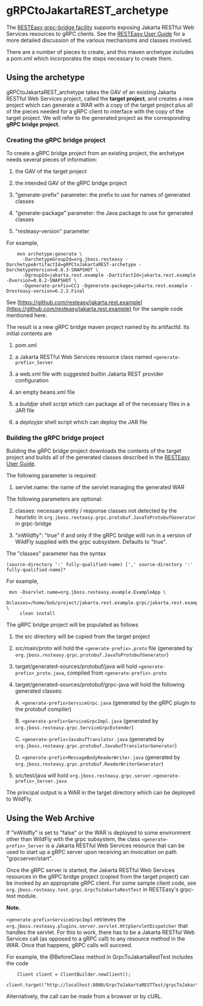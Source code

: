 # gRPCtoJakartaREST_archetype

The [RESTEasy grpc-bridge facility](https://github.com/resteasy/resteasy)
supports exposing Jakarta RESTful Web Services resources to gRPC clients. See the 
[RESTEasy User Guide](https://resteasy.dev/docs/) for a more detailed
discussion of the various mechanisms and classes involved.

There are a number of pieces to create, and this maven archetype includes a pom.xml which 
incorporates the steps necessary to create them.

## Using the archetype

gRPCtoJakartaREST_archetype takes the GAV of an existing Jakarta RESTful Web Services project, called the **target project**,
and creates a new project which can generate a WAR with a copy of the target project plus all of the pieces
needed for a gRPC client to interface with the copy of the target project. We will refer to the generated project as the corresponding **gRPC bridge project**.

### Creating the gRPC bridge project

To create a gRPC bridge project from an existing project, the archetype needs several 
pieces of information:

 1. the GAV of the target project

 2. the intended GAV of the gRPC bridge project

 3. "generate-prefix" parameter: the prefix to use for names of generated classes

 4. "generate-package" parameter: the Java package to use for generated classes

 5. "resteasy-version" parameter

For example,

        mvn archetype:generate \
          -DarchetypeGroupId=org.jboss.resteasy -DarchetypeArtifactId=gRPCtoJakartaREST-archetype -DarchetypeVersion=0.0.3-SNAPSHOT \
          -DgroupId=jakarta.rest.example -DartifactId=jakarta.rest.example -Dversion=0.0.2-SNAPSHOT \
          -Dgenerate-prefix=CC1 -Dgenerate-package=jakarta.rest.example -Dresteasy-version=6.2.2.Final

See [https://github.com/resteasy/jakarta.rest.example](https://github.com/resteasy/jakarta.rest.example) 
for the sample code mentioned here.

The result is a new gRPC bridge maven project named by its artifactId. Its initial contents are

 1. pom.xml
  
 2. a Jakarta RESTful Web Services resource class named `<generate-prefix>_Server`
 
 3. a web.xml file with suggested builtin Jakarta REST provider configuration
 
 4. an empty beans.xml file

 5. a *buildjar* shell script which can package all of the necessary files in a JAR file
 
 6. a *deployjar* shell script which can deploy the JAR file
 
### Building the gRPC bridge project

Building the gRPC bridge project downloads the contents of the target 
project and builds all of the generated classes described in the
[RESTEasy User Guide](https://resteasy.dev/docs/).

The following parameter is required:
 
 1. servlet.name: the name of the servlet managing the generated WAR

The following parameters are optional:

 2. classes: necessary entity / response classes not detected by the heuristic in `org.jboss.resteasy.grpc.protobuf.JavaToProtobufGenerator`
    in grpc-bridge
    
 3. "inWildfly": "true" if and only if the gRPC bridge willl run in a version of WildFly supplied with the grpc subsystem. Defaults to "true".

The "classes" parameter has the syntax

    (source-directory ':' fully-qualified-name) [',' source-directory ':' fully-qualified-name]*
 
For example,

     mvn -Dservlet.name=org.jboss.resteasy.example.ExampleApp \
         -Dclasses=/home/bob/project/jakarta.rest.example.grpc/jakarta.rest.example/src/main/java:org.jboss.resteasy.example.CC7,/home/bob/project/jakarta.rest.example.grpc/jakarta.rest.example/src/main/java:org.jboss.resteasy.example.CC6 \
         clean install
        
The gRPC bridge project will be populated as follows

 1. the src directory will be copied from the target project
 
 2. src/main/proto will hold the `<generate-prefix>.proto` file (generated by `org.jboss.resteasy.grpc.protobuf.JavaToProtobufGenerator`)
 
 3. target/generated-sources/protobuf/java will hold `<generate-prefix>_proto.java`, compiled 
    from `<generate-prefix>.proto`
    
 4. target/generated-sources/protobuf/grpc-java will hold the following generated classes:
 
    A. `<generate-prefix>ServiceGrpc.java` (generated by the gRPC plugin to the protobuf compiler)
    
    B. `<generate-prefix>ServiceGrpcImpl.java` (generated by `org.jboss.resteasy.grpc.ServiceGrpcExtender`)
    
    C. `<generate-prefix>JavabufTranslator.java` (generated by `org.jboss.resteasy.grpc.protobuf.JavabufTranslatorGenerator`)
    
    D. `<generate-prefix>MessageBodyReaderWriter.java` (generated by `org.jboss.resteasy.grpc.protobuf.ReaderWriterGenerator`)
    
 5. src/test/java will hold `org.jboss.resteasy.grpc.server.<generate-prefix>_Server.java`
    
The principal output is a WAR in the target directory which can be deployed to WildFly.

## Using the Web Archive

If "inWildfly" is set to "false" or the WAR is deployed to some environment other than WildFly with the grpc subsystem, the
class `<generate-prefix>_Server` is a Jakarta RESTful Web Services resource that can be used to start up a gRPC server 
upon receiving an invocation on path "grpcserver/start".
        
Once the gRPC server is started, the Jakarta RESTful Web Services resources in the gRPC bridge project (copied from the
target project) can be invoked by an appropriate gRPC client. For some sample client code, see
`org.jboss.resteasy.test.grpc.GrpcToJakartaRestTest` in RESTEasy's grpc-test module.

**Note.**

`<generate-prefix>ServiceGrpcImpl` retrieves the `org.jboss.resteasy.plugins.server.servlet.HttpServletDispatcher`
that handles the servlet. For this to work, there has to be a Jakarta RESTful Web Services call (as opposed to a gRPC call)
to any resource method in the WAR. Once that happens, gRPC calls will succeed.

For example, the @BeforeClass method in GrpcToJakartaRestTest includes the code

        Client client = ClientBuilder.newClient();
        client.target("http://localhost:8080/GrpcToJakartaRESTTest/grpcToJakartaRest/grpcserver/context").request().get();

Alternatively, the call can be made from a browser or by cURL.
